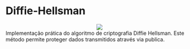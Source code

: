 # Diffie-Hellsman
<center>
  <img src="https://upload.wikimedia.org/wikipedia/commons/thumb/4/4c/Public_key_shared_secret.svg/250px-Public_key_shared_secret.svg.png">
</center>
Implementação prática do algoritmo de criptografia Diffie Hellsman. Este método permite proteger dados transmitidos através via publica.
